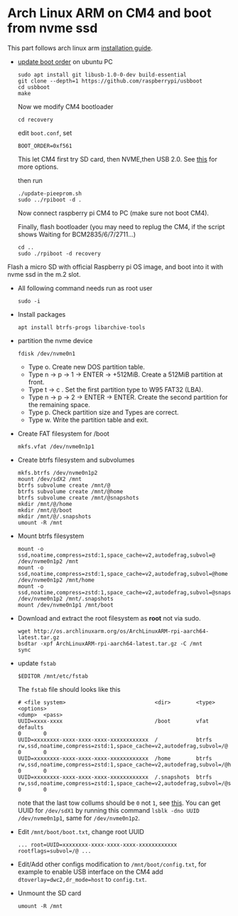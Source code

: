 # Arch Linux ARM on CM4 and boot from nvme ssd

This part follows arch linux arm [installation guide](https://archlinuxarm.org/platforms/armv8/broadcom/raspberry-pi-4).


- [update boot order](https://www.raspberrypi.com/documentation/computers/compute-module.html#cm4bootloader) on ubuntu PC
  ```
  sudo apt install git libusb-1.0-0-dev build-essential
  git clone --depth=1 https://github.com/raspberrypi/usbboot
  cd usbboot
  make
  ```
  
  Now we modify CM4 bootloader
  ```
  cd recovery
  ```
  edit `boot.conf`, set
  ```
  BOOT_ORDER=0xf561
  ```
  This let CM4 first try SD card, then NVME,then USB 2.0. See [this](https://www.raspberrypi.com/documentation/computers/raspberry-pi.html#raspberry-pi-4-bootloader-configuration) for more options.
  
  then run
  ```
  ./update-pieeprom.sh
  sudo ../rpiboot -d . 
  ```
  Now connect raspberry pi CM4 to PC (make sure not boot CM4).
  
  Finally, flash bootloader (you may need to replug the CM4, if the script shows Waiting for BCM2835/6/7/2711...)
  ```
  cd ..
  sudo ./rpiboot -d recovery
  ```

Flash a micro SD with official Raspberry pi OS image, and boot into it with nvme ssd in the m.2 slot.

- All following command needs run as root user
  ```
  sudo -i
  ```

- Install packages
  ```
  apt install btrfs-progs libarchive-tools
  ```

- partition the nvme device
  ```
  fdisk /dev/nvme0n1
  ````

  - Type o. Create new DOS partition table.
  - Type n -> p -> 1 -> ENTER -> +512MiB. Create a 512MiB partition at front.
  - Type t -> c . Set the first partition type to W95 FAT32 (LBA).
  - Type n -> p -> 2 -> ENTER -> ENTER. Create the second partition for the remaining space.
  - Type p. Check partition size and Types are correct.
  - Type w. Write the partition table and exit.

- Create FAT filesystem for /boot
  ```
  mkfs.vfat /dev/nvme0n1p1
  ```
- Create btrfs filesystem and subvolumes
  ```
  mkfs.btrfs /dev/nvme0n1p2
  mount /dev/sdX2 /mnt
  btrfs subvolume create /mnt/@
  btrfs subvolume create /mnt/@home
  btrfs subvolume create /mnt/@snapshots
  mkdir /mnt/@/home
  mkdir /mnt/@/boot
  mkdir /mnt/@/.snapshots
  umount -R /mnt
  ```

- Mount btrfs filesystem
  ```
  mount -o ssd,noatime,compress=zstd:1,space_cache=v2,autodefrag,subvol=@ /dev/nvme0n1p2 /mnt
  mount -o ssd,noatime,compress=zstd:1,space_cache=v2,autodefrag,subvol=@home /dev/nvme0n1p2 /mnt/home
  mount -o ssd,noatime,compress=zstd:1,space_cache=v2,autodefrag,subvol=@snapshots /dev/nvme0n1p2 /mnt/.snapshots
  mount /dev/nvme0n1p1 /mnt/boot
  ```
- Download and extract the root filesystem as **root** not via sudo.
  ```
  wget http://os.archlinuxarm.org/os/ArchLinuxARM-rpi-aarch64-latest.tar.gz
  bsdtar -xpf ArchLinuxARM-rpi-aarch64-latest.tar.gz -C /mnt
  sync
  ```

- update `fstab`
  ```
  $EDITOR /mnt/etc/fstab
  ```
  The `fstab` file should looks like this
  ```
  # <file system>                            <dir>        <type>  <options>                                                                     <dump>  <pass>
  UUID=xxxx-xxxx                             /boot        vfat    defaults                                                                      0       0
  UUID=xxxxxxxx-xxxx-xxxx-xxxx-xxxxxxxxxxxx  /            btrfs   rw,ssd,noatime,compress=zstd:1,space_cache=v2,autodefrag,subvol=/@            0       0
  UUID=xxxxxxxx-xxxx-xxxx-xxxx-xxxxxxxxxxxx  /home        btrfs   rw,ssd,noatime,compress=zstd:1,space_cache=v2,autodefrag,subvol=/@home        0       0
  UUID=xxxxxxxx-xxxx-xxxx-xxxx-xxxxxxxxxxxx  /.snapshots  btrfs   rw,ssd,noatime,compress=zstd:1,space_cache=v2,autodefrag,subvol=/@snapshots   0       0
  ```

  note that the last tow collums should be `0` not `1`, see [this](https://wiki.archlinux.org/title/Fstab#Usage).
  You can get UUID for `/dev/sdX1` by running this command `lsblk -dno UUID /dev/nvme0n1p1`, same for `/dev/nvme0n1p2`.

- Edit `/mnt/boot/boot.txt`, change root UUID 
  ```
  ... root=UUID=xxxxxxxx-xxxx-xxxx-xxxx-xxxxxxxxxxxx rootflags=subvol=/@ ...
  ```
- Edit/Add other configs modification to `/mnt/boot/config.txt`, for example to enable USB interface on the CM4 add 
  `dtoverlay=dwc2,dr_mode=host` to `config.txt`.
  
- Unmount the SD card
  ```
  umount -R /mnt
  ```

